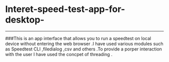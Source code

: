 # Interet-speed-test-app-for-desktop-
-----------------------------------
###This is an app interface that allows you to run a speedtest on local device without entering the web browser .I have used various modules such as Speedtest CLI ,filedialog ,csv and others .To provide a porper interaction with the user I have used the concpet of threading .
